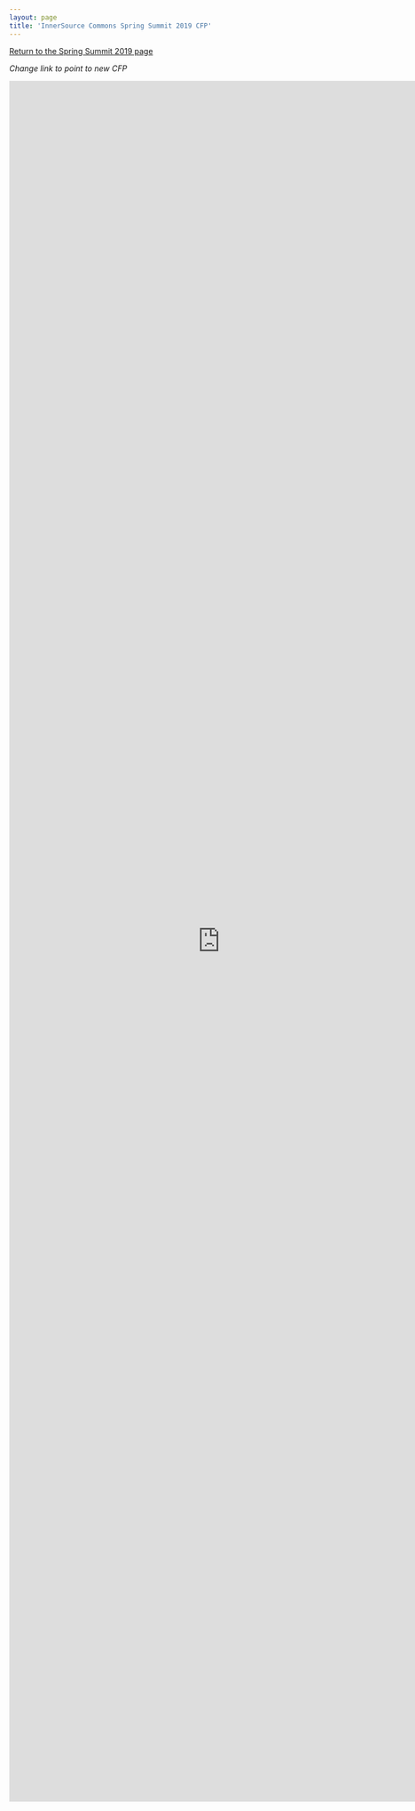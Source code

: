 ```yaml
---
layout: page
title: 'InnerSource Commons Spring Summit 2019 CFP'
---
```


[Return to the Spring Summit 2019 page](/InnerSourceCommons/events/isc-spring-2019/)

*Change link to point to new CFP*

<iframe src="https://docs.google.com/forms/d/e/1FAIpQLSeqFGMx0hGxEBQqSCuBKbk0OKmcalWCo_uxyBn33svO5Msytw/viewform?usp=sf_link" width="760" height="3100" frameborder="0" marginheight="0" marginwidth="0">Loading...</iframe>
